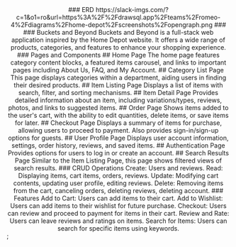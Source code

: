 <div style="text-align: center;">
	### ERD
	https://slack-imgs.com/?c=1&o1=ro&url=https%3A%2F%2Fdrawsql.app%2Fteams%2Fromeo-4%2Fdiagrams%2Fhome-depot%2Fscreenshots%2Fopengraph.png
	### ### Buckets and Beyond Buckets and Beyond is a full-stack web application
	inspired by the Home Depot website. It offers a wide range of products,
	categories, and features to enhance your shopping experience. ### Pages and
	Components ## Home Page The home page features category content blocks, a
	featured items carousel, and links to important pages including About Us, FAQ,
	and My Account. ## Category List Page This page displays categories within a
	department, aiding users in finding their desired products. ## Item Listing
	Page Displays a list of items with search, filter, and sorting mechanisms. ##
	Item Detail Page Provides detailed information about an item, including
	variations/types, reviews, photos, and links to suggested items. ## Order Page
	Shows items added to the user's cart, with the ability to edit quantities,
	delete items, or save items for later. ## Checkout Page Displays a summary of
	items for purchase, allowing users to proceed to payment. Also provides
	sign-in/sign-up options for guests. ## User Profile Page Displays user account
	information, settings, order history, reviews, and saved items. ##
	Authentication Page Provides options for users to log in or create an account.
	## Search Results Page Similar to the Item Listing Page, this page shows
	filtered views of search results. ### CRUD Operations Create: Users and
	reviews. Read: Displaying items, cart items, orders, reviews. Update:
	Modifying cart contents, updating user profile, editing reviews. Delete:
	Removing items from the cart, canceling orders, deleting reviews, deleting
	account. ### Features Add to Cart: Users can add items to their cart. Add to
	Wishlist: Users can add items to their wishlist for future purchase. Checkout:
	Users can review and proceed to payment for items in their cart. Review and
	Rate: Users can leave reviews and ratings on items. Search for Items: Users
	can search for specific items using keywords.
</div>;
